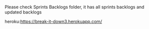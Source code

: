 Please check Sprints Backlogs folder, it has all sprints backlogs and updated backlogs 

heroku:https://break-it-down3.herokuapp.com/

